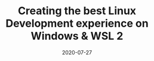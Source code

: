 ---
title: "Creating the best Linux Development experience on Windows & WSL 2"
date: "2020-07-27"
link: "https://www.docker.com/blog/creating-the-best-linux-development-experience-on-windows-wsl-2/"
---